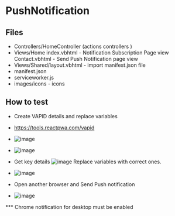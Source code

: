 # PushNotification

## Files
- Controllers/HomeController (actions controllers )
- Views/Home 
    index.vbhtml -  Notification Subscription Page view
    Contact.vbhtml -  Send Push Notification page view
- Views/Shared/layout.vbhtml  -  import manifest.json file
- manifest.json
- serviceworker.js
- images/icons  - icons


## How to test
- Create VAPID details and replace variables 
- https://tools.reactpwa.com/vapid
- ![image](https://github.com/joshlpaige/PushNotification/assets/56771136/f08e03d3-3010-40b8-bd34-3e12f145734b)
- ![image](https://github.com/joshlpaige/PushNotification/assets/56771136/7b487908-d401-4f1c-9b27-c0a8f2c4dec8)

- Get key details 
![image](https://github.com/joshlpaige/PushNotification/assets/56771136/2378cfeb-71d4-48df-a7f4-59a32c1b10fc)
Replace variables with correct ones.
- ![image](https://github.com/joshlpaige/PushNotification/assets/56771136/e6c8d3fc-2661-426c-8fbe-a7644b8cee0f)

- Open another browser and Send Push notification
- ![image](https://github.com/joshlpaige/PushNotification/assets/56771136/8a1e1c27-2d0a-48f6-b944-cf5cd617a946)


*** Chrome notification for desktop must be enabled 


